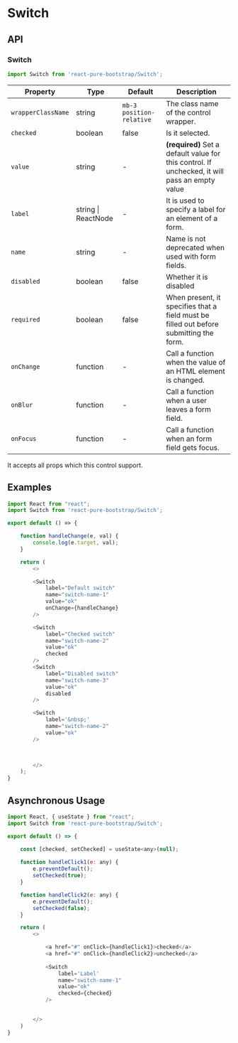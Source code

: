 # Switch


## API

### Switch
```js
import Switch from 'react-pure-bootstrap/Switch';
```
| Property | Type | Default | Description |
| --- | --- | --- | --- |
| `wrapperClassName` | string | `mb-3 position-relative` | The class name of the control wrapper. |
| `checked` | boolean | false | Is it selected. |
| `value` | string | - | **(required)** Set a default value for this control. If unchecked, it will pass an empty value |
| `label` | string \| ReactNode | - | It is used to specify a label for an element of a form. |
| `name` | string | - | Name is not deprecated when used with form fields. |
| `disabled` | boolean | false | Whether it is disabled |
| `required` | boolean | false | When present, it specifies that a field must be filled out before submitting the form. |
| `onChange` | function  | - | Call a function when the value of an HTML element is changed. |
| `onBlur` | function  | - | Call a function when a user leaves a form field. |
| `onFocus` | function  | - | Call a function when an form field gets focus. |


It accepts all props which this control support.

## Examples

```js
import React from "react";
import Switch from 'react-pure-bootstrap/Switch';

export default () => {

    function handleChange(e, val) {
        console.log(e.target, val);
    }

    return (
        <>

		<Switch 
            label="Default switch"
            name="switch-name-1" 
            value="ok"
            onChange={handleChange} 
        />

        <Switch
            label="Checked switch"
            name="switch-name-2"
            value="ok"
            checked
        />
        <Switch
            label="Disabled switch"
            name="switch-name-3"
            value="ok"
            disabled
        />

        <Switch
            label='&nbsp;'
            name="switch-name-2"
            value="ok"
        />

        

        </>
    );
}
```




## Asynchronous Usage


```js
import React, { useState } from "react";
import Switch from 'react-pure-bootstrap/Switch';

export default () => {

    const [checked, setChecked] = useState<any>(null);
   
    function handleClick1(e: any) {
        e.preventDefault();
        setChecked(true);
    }

    function handleClick2(e: any) {
        e.preventDefault();
        setChecked(false);
    }  

    return (
        <>

            <a href="#" onClick={handleClick1}>checked</a>
            <a href="#" onClick={handleClick2}>unchecked</a>
            
            <Switch
                label='Label'
                name="switch-name-1" 
                value="ok"
                checked={checked}
            />
            

        </>
    )
}
```